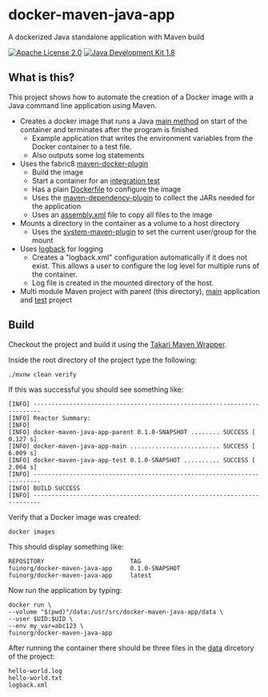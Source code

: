 # docker-maven-java-app
A dockerized Java standalone application with Maven build

[![Apache License 2.0](https://img.shields.io/hexpm/l/plug.svg)](https://www.apache.org/licenses/LICENSE-2.0.html)
[![Java Development Kit 1.8](https://img.shields.io/badge/JDK-1.8-green.svg)](http://www.oracle.com/technetwork/java/javase/downloads/jdk8-downloads-2133151.html)

## What is this?
This project shows how to automate the creation of a Docker image with a Java command line application using Maven.

- Creates a docker image that runs a Java [main method](main/src/main/java/org/fuin/examples/dmjapp/HelloWorld.java) on start of the container and terminates after the program is finished
  - Example application that writes the environment variables from the Docker container to a test file.
  - Also outputs some log statements
- Uses the fabric8 [maven-docker-plugin](https://github.com/fabric8io/docker-maven-plugin)
  - Build the image
  - Start a container for an [integration test](test/src/test/java/org/fuin/examples/dmjapp/HelloWorldIT.java)
  - Has a plain [Dockerfile](main/src/main/docker/Dockerfile) to configure the image
  - Uses the [maven-dependency-plugin](https://maven.apache.org/plugins/maven-dependency-plugin/) to collect the JARs needed for the application
  - Uses an [assembly.xml](main/src/main/assembly.xml) file to copy all files to the image 
- Mounts a directory in the container as a volume to a host directory
  - Uses the [system-maven-plugin](https://github.com/fuinorg/system-maven-plugin) to set the current user/group for the mount  
- Uses [logback](https://logback.qos.ch/) for logging
  - Creates a "logback.xml" configuration automatically if it does not exist. This allows a user to configure the log level for multiple runs of the container. 
  - Log file is created in the mounted directory of the host.
- Multi module Maven project with parent (this directory), [main](main/) application and [test](test/) project

## Build
Checkout the project and build it using the [Takari Maven Wrapper](https://github.com/takari/maven-wrapper).

Inside the root directory of the project type the following:

```
./mvnw clean verify
```

If this was successful you should see something like:

```
[INFO] ------------------------------------------------------------------------
[INFO] Reactor Summary:
[INFO] 
[INFO] docker-maven-java-app-parent 0.1.0-SNAPSHOT ........ SUCCESS [  0.127 s]
[INFO] docker-maven-java-app-main ......................... SUCCESS [  6.009 s]
[INFO] docker-maven-java-app-test 0.1.0-SNAPSHOT .......... SUCCESS [  2.064 s]
[INFO] ------------------------------------------------------------------------
[INFO] BUILD SUCCESS
[INFO] ------------------------------------------------------------------------
```

Verify that a Docker image was created:

```
docker images
```

This should display something like:

```
REPOSITORY                        TAG
fuinorg/docker-maven-java-app     0.1.0-SNAPSHOT
fuinorg/docker-maven-java-app     latest
```

Now run the application by typing:

```
docker run \
--volume "$(pwd)"/data:/usr/src/docker-maven-java-app/data \
--user $UID:$UID \
--env my_var=abc123 \
fuinorg/docker-maven-java-app
```

After running the container there should be three files in the [data](data) dircetory of the project:

```
hello-world.log
hello-world.txt
logback.xml
```
